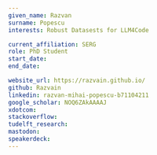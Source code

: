 ```yaml
---
given_name: Razvan
surname: Popescu
interests: Robust Datasests for LLM4Code

current_affiliation: SERG
role: PhD Student
start_date:
end_date:

website_url: https://razvain.github.io/
github: Razvain
linkedin: razvan-mihai-popescu-b71104211
google_scholar: NOQ6ZAkAAAAJ
xdotcom: 
stackoverflow:
tudelft_research:
mastodon:
speakerdeck:
---
```

